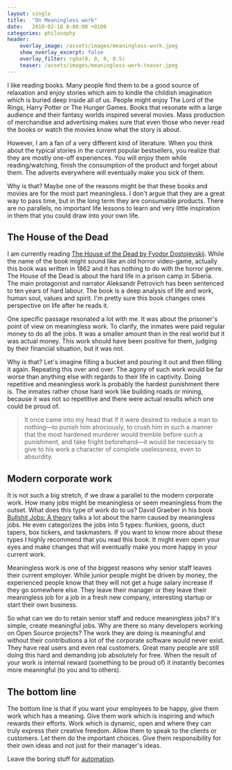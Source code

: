 ```yaml
---
layout: single
title:  "On Meaningless work"
date:   2018-02-18 8:00:00 +0100
categories: philosophy
header:
    overlay_image: /assets/images/meaningless-work.jpeg
    show_overlay_excerpt: false
    overlay_filter: rgba(0, 0, 0, 0.5)
    teaser: /assets/images/meaningless-work-teaser.jpeg
---
```


I like reading books. Many people find them to be a good source of relaxation and enjoy stories which aim to kindle the childish imagination which is buried deep inside all of us. People might enjoy The Lord of the Rings, Harry Potter or The Hunger Games. Books that resonate with a large audience and their fantasy worlds inspired several movies. Mass production of merchandise and advertising makes sure that even those who never read the books or watch the movies know what the story is about.

However, I am a fan of a very different kind of literature. When you think about the typical stories in the current popular bestsellers, you realize that they are mostly one-off experiences. You will enjoy them while reading/watching, finish the consumption of the product and forget about them. The adverts everywhere will eventually make you sick of them.

Why is that? Maybe one of the reasons might be that these books and movies are for the most part meaningless. I don't argue that they are a great way to pass time, but in the long term they are consumable products. There are no parallels, no important life lessons to learn and very little inspiration in them that you could draw into your own life.

## The House of the Dead

I am currently reading [The House of the Dead by Fyodor Dostojevskij](https://en.wikipedia.org/wiki/The_House_of_the_Dead_(novel)). While the name of the book might sound like an old horror video-game, actually this book was written in 1862 and it has nothing to do with the horror genre. The House of the Dead is about the hard life in a prison camp in Siberia. The main protagonist and narrator Aleksandr Petrovich has been sentenced to ten years of hard labour. The book is a deep analysis of life and work, human soul, values and spirit. I'm pretty sure this book changes ones perspective on life after he reads it.

One specific passage resonated a lot with me. It was about the prisoner's point of view on meaningless work. To clarify, the inmates were paid regular money to do all the jobs. It was a smaller amount than in the real world but it was actual money. This work should have been positive for them, judging by their financial situation, but it was not. 

Why is that? Let's imagine filling a bucket and pouring it out and then filling it again. Repeating this over and over. The agony of such work would be far worse than anything else with regards to their life in captivity. Doing repetitive and meaningless work is probably the hardest punishment there is. The inmates rather chose hard work like building roads or mining, because it was not so repetitive and there were actual results which one could be proud of. 

> It once came into my head that if it were desired to reduce a man to nothing—to punish him atrociously, to crush him in such a manner that the most hardened murderer would tremble before such a punishment, and take fright beforehand—it would be necessary to give to his work a character of complete uselessness, even to absurdity.

## Modern corporate work

It is not such a big stretch, if we draw a parallel to the modern corporate work. How many jobs might be meaningless or seem meaningless from the outset. What does this type of work do to us? David Graeber in his book [Bullshit Jobs: A theory](https://en.wikipedia.org/wiki/Bullshit_Jobs) talks a lot about the harm caused by meaningless jobs. He even categorizes the jobs into 5 types:  flunkies, goons, duct tapers, box tickers, and taskmasters. If you want to know more about these types I highly recommend that you read this book. It might even open your eyes and make changes that will eventually make you more happy in your current work.

Meaningless work is one of the biggest reasons why senior staff leaves their current employer. While junior people might be driven by money, the experienced people know that they will not get a huge salary increase if they go somewhere else. They leave their manager or they leave their meaningless job for a job in a fresh new company, interesting startup or start their own business.

So what can we do to retain senior staff and reduce meaningless jobs? It's simple, create meaningful jobs. Why are there so many developers working on Open Source projects? The work they are doing is meaningful and without their contributions a lot of the corporate software would never exist. They have real users and even real customers. Great many people are still doing this hard and demanding job absolutely for free. When the result of your work is internal reward (something to be proud of) it instantly becomes more meaningful (to you and to others).

## The bottom line

The bottom line is that if you want your employees to be happy, give them work which has a meaning. Give them work which is inspiring and which rewards their efforts. Work which is dynamic, open and where they can truly express their creative freedom. Allow them to speak to the clients or customers. Let them do the important choices. Give them responsibility for their own ideas and not just for their manager's ideas.

Leave the boring stuff for [automation](https://automatetheboringstuff.com).

